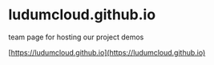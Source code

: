 # ludumcloud.github.io
team page for hosting our project demos

[https://ludumcloud.github.io](https://ludumcloud.github.io)

